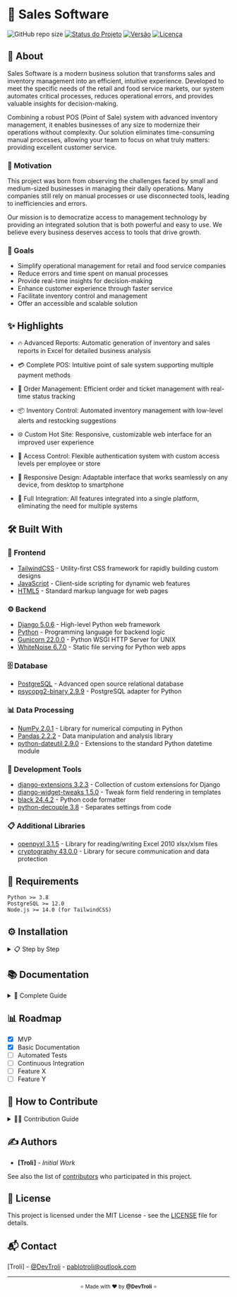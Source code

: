 # 🚀 Sales Software

![GitHub repo size](https://img.shields.io/github/repo-size/DevTroli/Sales-Software)
[![Status do Projeto][status-shield]][status-url]
[![Versão][version-shield]][version-url]
[![Licença][license-shield]][license-url]

## 📖 About
Sales Software is a modern business solution that transforms sales and inventory management into an efficient, intuitive experience. Developed to meet the specific needs of the retail and food service markets, our system automates critical processes, reduces operational errors, and provides valuable insights for decision-making.

Combining a robust POS (Point of Sale) system with advanced inventory management, it enables businesses of any size to modernize their operations without complexity. Our solution eliminates time-consuming manual processes, allowing your team to focus on what truly matters: providing excellent customer service.

### 🌟 Motivation
This project was born from observing the challenges faced by small and medium-sized businesses in managing their daily operations. Many companies still rely on manual processes or use disconnected tools, leading to inefficiencies and errors.

Our mission is to democratize access to management technology by providing an integrated solution that is both powerful and easy to use. We believe every business deserves access to tools that drive growth.

### 🎯 Goals
- Simplify operational management for retail and food service companies
- Reduce errors and time spent on manual processes
- Provide real-time insights for decision-making
- Enhance customer experience through faster service
- Facilitate inventory control and management
- Offer an accessible and scalable solution

## ✨ Highlights
- 🔥 Advanced Reports: Automatic generation of inventory and sales reports in Excel for detailed business analysis

- 💳 Complete POS: Intuitive point of sale system supporting multiple payment methods

- 🎯 Order Management: Efficient order and ticket management with real-time status tracking

- 📦 Inventory Control: Automated inventory management with low-level alerts and restocking suggestions

- 🌐 Custom Hot Site: Responsive, customizable web interface for an improved user experience

-  🔐 Access Control: Flexible authentication system with custom access levels per employee or store

- 📱 Responsive Design: Adaptable interface that works seamlessly on any device, from desktop to smartphone

- 🔄 Full Integration: All features integrated into a single platform, eliminating the need for multiple systems

## 🛠️ Built With

### 🎨 Frontend
* [TailwindCSS](https://tailwindcss.com/) - Utility-first CSS framework for rapidly building custom designs
* [JavaScript](https://developer.mozilla.org/en-US/docs/Web/JavaScript) - Client-side scripting for dynamic web features
* [HTML5](https://developer.mozilla.org/en-US/docs/Web/HTML) - Standard markup language for web pages

### ⚙️ Backend
* [Django 5.0.6](https://www.djangoproject.com/) - High-level Python web framework
* [Python](https://www.python.org/) - Programming language for backend logic
* [Gunicorn 22.0.0](https://gunicorn.org/) - Python WSGI HTTP Server for UNIX
* [WhiteNoise 6.7.0](http://whitenoise.evans.io/en/stable/) - Static file serving for Python web apps

### 🗄️ Database
* [PostgreSQL](https://www.postgresql.org/) - Advanced open source relational database
* [psycopg2-binary 2.9.9](https://pypi.org/project/psycopg2-binary/) - PostgreSQL adapter for Python

### 📊 Data Processing
* [NumPy 2.0.1](https://numpy.org/) - Library for numerical computing in Python
* [Pandas 2.2.2](https://pandas.pydata.org/) - Data manipulation and analysis library
* [python-dateutil 2.9.0](https://pypi.org/project/python-dateutil/) - Extensions to the standard Python datetime module

### 🔧 Development Tools
* [django-extensions 3.2.3](https://django-extensions.readthedocs.io/) - Collection of custom extensions for Django
* [django-widget-tweaks 1.5.0](https://pypi.org/project/django-widget-tweaks/) - Tweak form field rendering in templates
* [black 24.4.2](https://black.readthedocs.io/) - Python code formatter
* [python-decouple 3.8](https://pypi.org/project/python-decouple/) - Separates settings from code

### 📋 Additional Libraries
* [openpyxl 3.1.5](https://openpyxl.readthedocs.io/) - Library for reading/writing Excel 2010 xlsx/xlsm files
* [cryptography 43.0.0](https://cryptography.io/) - Library for secure communication and data protection

## 🎯 Requirements
```text
Python >= 3.8
PostgreSQL >= 12.0
Node.js >= 14.0 (for TailwindCSS)
```

## ⚙️ Installation
<details>
<summary>📋 Step by Step</summary>

1. Clone the repository
```bash
git clone https://github.com/DevTroli/Sales-Software.git
```

2. Enter the directory
```bash
cd Sales-Software
```

3. Install dependencies
```bash
python -m venv .venv --clear
source .venv/bin/activate
pip -r install requirements.txt
```

4. Configure environment variables
```bash
python contrib/envGen.py
# Don't forget to add your database access to .env
```

5. Start the project
```bash
python manage.py makemigrations
python manage.py migrate
python manage.py runserver
```
</details>

## 📚 Documentation
<details>
<summary>📖 Complete Guide</summary>

### 🏗️ Project Structure
```
sales_software/                    
├── manage.py                     # Django's command-line utility for administrative tasks
├── requirements.txt              # List of Python dependencies for the project
├── .env                          # Environment variables configuration
├── .gitignore                    # Specifies which files Git should ignore
├── LICENSE                       # Project license details
├── railway.json                  # Railway.app deployment configuration
├── write_xlsx.py                 # Utility script for Excel file operations
│
├── setup/                       # Project configuration directory
│   ├── __init__.py              
│   ├── asgi.py                  # ASGI configuration for async web servers
│   ├── settings.py              # Main Django settings
│   ├── staging.py               # Staging environment specific settings
│   ├── urls.py                  # Main URL configuration
│   └── wsgi.py                  # WSGI configuration for web servers
│
├── comandas/                   # Orders/Tabs management application
│   ├── migrations/             # Database migrations for orders
│   ├── __init__.py             
│   ├── admin.py                
│   ├── apps.py                 
│   ├── models.py               # Data models for orders/tabs
│   ├── urls.py                 # URL patterns for orders/tabs
│   └── views.py                # View logic for orders/tabs
│
├── core/                      # Core functionality application
│   ├── migrations/            # Database migrations for core features
│   ├── __init__.py            
│   ├── admin.py               
│   ├── apps.py                
│   ├── models.py              # Core data models
│   ├── urls.py                # URL patterns for core features
│   └── views.py               # Core view logic
│
├── pdv/                      # Point of Sale (POS) application
│   ├── migrations/           # Database migrations for POS
│   ├── __init__.py           
│   ├── admin.py              
│   ├── apps.py               
│   ├── models.py             # POS data models
│   ├── urls.py               # URL patterns for POS
│   └── views.py              # POS view logic
│
├── produto/                  # Product management application
│   ├── migrations/           
│   ├── __init__.py           
│   ├── admin.py             
│   ├── apps.py               
│   ├── models.py             # Product data models
│   ├── urls.py               # URL patterns for products
│   └── views.py              # Product view logic
│
├── contrib/                  # Additional utilities and scripts
│   └── envGen.py             # Script to generate .env file with secure defaults
│
├── docs/                     # Project documentation files
│
├── static/                   # Static files (CSS, JavaScript, admin and etc...)
│   ├── css/                  # Stylesheets
│   ├── js/                   # JavaScript files
│   └── admin/                # Admin interface static files
│
├── staticfiles/              # Collected static files for production
│
├── templates/                 # HTML templates
│   ├── base.html              # Base template for inheritance
│   ├── includes/              # Reusable template parts
│   ├── registration/          # User authentication templates
│   ├── core/                  # Core feature templates
│   ├── produto/               # Product management templates
│   ├── pdv/                   # Point of Sale templates
│   └── comandas/              # Orders/Tabs templates
│
└── backups/                    # Database backup files
    ├── backup_file.dump       # PostgreSQL dump file
    └── backup_file.sql        # SQL backup file
```

</details>


## 📊 Roadmap
- [x] MVP
- [x] Basic Documentation
- [ ] Automated Tests
- [ ] Continuous Integration
- [ ] Feature X
- [ ] Feature Y

## 🤝 How to Contribute
<details>
<summary>👩‍💻 Contribution Guide</summary>

1. Fork or clone the project
2. Create your Feature Branch
```bash
git checkout -b feature/MyFeature
```

3. Commit your changes
```bash
git commit -m 'Add: MyFeature'
```

4. Push to the Branch
```bash
git push origin feature/MyFeature
```

5. Open a Pull Request

### 📝 Commit Conventions
- `Add:` New functionality
- `Update:` Functionality update
- `Fix:` Bug fix
- `Doc:` Documentation
- `Style:` Formatting
- `Refactor:` Code refactoring
- `Test:` Tests
</details>

## ✍️ Authors
* **[Troli]** - *Initial Work*

See also the list of [contributors](https://github.com/DevTroli/Sales-Software/contributors) who participated in this project.

## 📄 License
This project is licensed under the MIT License - see the [LICENSE](LICENSE) file for details.

## 📬 Contact
[Troli] - [@DevTroli]() - pablotroli@outlook.com

---

<p align="center">
  <sub>⭐ Made with ❤️ by <strong>@DevTroli</strong> ⭐</sub>
</p>

<!-- MARKDOWN LINKS & IMAGES -->
[status-shield]: https://img.shields.io/badge/status-ativo-success.svg
[status-url]: #
[version-shield]: https://img.shields.io/badge/version-1.0.0-blue.svg
[version-url]: #
[license-shield]: https://img.shields.io/badge/license-MIT-green.svg
[license-url]: #

